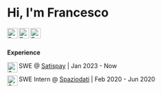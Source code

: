 # Hi, I'm Francesco

<a href="https://www.linkedin.com/in/tomaselli-/">
  <img align="left" alt="Francesco Tomaselli's Linkedin" width="24px" src="https://cdn1.iconfinder.com/data/icons/logotypes/32/square-linkedin-512.png" />
</a>
<a href="https://tomfran.github.io/">
  <img align="left" alt="Francesco Tomaselli's Website" width="24px" src="https://tomfran.github.io/favicon.ico" />
</a>
<a href="https://medium.com/@tomfran">
  <img align="left" alt="Francesco Tomaselli's Medium" width="24px" src="https://cdn2.iconfinder.com/data/icons/social-media-2285/512/1_Medium_colored_svg-512.png" />
</a>
<br/>
<br/>

**Experience**

<img align="left" alt="Satispay's logo" width="24px" src="https://www.satispay.com/favicon-32x32.png" /> SWE @ [Satispay](https://www.satispay.com/) | Jan 2023 - Now

<img align="left" alt="Spaziodati's logo" width="24px" src="https://static.wixstatic.com/media/91e7f0_5853ad331dfc4b6a89a24d7332c39bce%7Emv2.png/v1/fill/w_32%2Ch_32%2Clg_1%2Cusm_0.66_1.00_0.01/91e7f0_5853ad331dfc4b6a89a24d7332c39bce%7Emv2.png" /> SWE Intern @ [Spaziodati](https://www.spaziodati.eu) | Feb 2020 - Jun 2020
